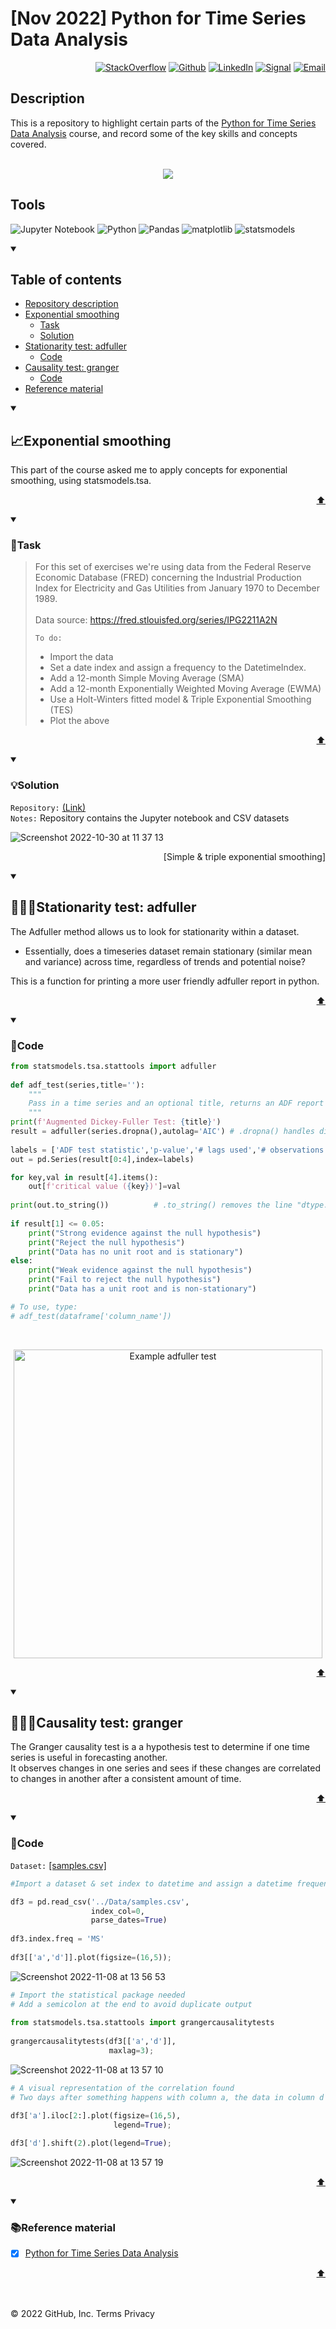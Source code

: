 # [Nov 2022] Python for Time Series Data Analysis


<p align="right"> <a 
href="https://stackoverflow.com/users/18680621/sam-taylor" target="_blank"><img alt="StackOverflow" 
src="https://stackoverflow-badge.vercel.app/?userID=18680621" /></a> <a 
href="https://github.com/SamTaylor92" target="_blank"><img alt="Github" 
src="https://img.shields.io/badge/GitHub-181717.svg?style=for-the-badge&logo=GitHub&logoColor=white" /></a> <a 
href="https://www.linkedin.com/in/samjamest" target="_blank"><img alt="LinkedIn" 
src="https://img.shields.io/badge/LinkedIn-0A66C2.svg?style=for-the-badge&logo=LinkedIn&logoColor=white" /></a> <a 
href="https://signal.group/#CjQKIO50NLkjJmSisbgDD4OhRj5lHG7X-SJTOl-Dn8Fkc4FpEhCYdnCVL1ok4DlVNntY3mGe" target="_blank"><img alt="Signal" src="https://img.shields.io/badge/Signal-3A76F0.svg?style=for-the-badge&logo=Signal&logoColor=white"/></a> <a 
href="mailto:samtaylor92@live.co.uk" target="_blank"><img alt="Email" src="https://img.shields.io/badge/Gmail-D14836?style=for-the-badge&logo=gmail&logoColor=white" /></a>
</p>
<p align="right">

## Description
This is a repository to highlight certain parts of the [Python for Time Series Data Analysis](https://www.udemy.com/course/python-for-time-series-data-analysis) course, and record some of the key skills and concepts covered.<br><br>

<p align="center">
  <img src="https://user-images.githubusercontent.com/105542266/198875156-7e28b2ca-a0b8-43d2-8bea-57e9433104b3.png">
</p>

<h2> Tools</h2>
<p>
<a target="_blank"><img alt="Jupyter Notebook" src="https://img.shields.io/badge/Jupyter-F37626.svg?style=for-the-badge&logo=Jupyter&logoColor=white"/></a> 
<a target="_blank"><img alt="Python" src="https://img.shields.io/badge/Python-3776AB.svg?style=for-the-badge&logo=Python&logoColor=white"/></a> 
<a target="_blank"><img alt="Pandas" src="https://img.shields.io/badge/pandas-150458.svg?style=for-the-badge&logo=pandas&logoColor=white"/></a>
<a target="_blank"><img alt="matplotlib" src="https://img.shields.io/badge/matplotlib-13324B.svg?style=for-the-badge&logo=ChartMogul&logoColor=white"/></a>
<a target="_blank"><img alt="statsmodels" src="https://img.shields.io/badge/Statsmodels-8CAAE6.svg?style=for-the-badge&logo=SciPy&logoColor=white"/></a>
</p>

<details open>
<summary> <h2>Table of contents</h2></summary>	

- [Repository description](#description)
- [Exponential smoothing](#exponential-smoothing)
  - [Task](#-task-)
  - [Solution](#solution)
- [Stationarity test: adfuller](#stationarity-test-adfuller)
  - [Code](#-code-)
- [Causality test: granger](#causality-test-granger)
  - [Code](#-code--1)
- [Reference material](#reference-material)

</details>

<details open>
<summary> <h2>📈Exponential smoothing</h2> </summary>
  
This part of the course asked me to apply concepts for exponential smoothing, using statsmodels.tsa.  

<p align='right'><a href="#-tools" target="_blank">⬆</a></p>	
  
<details open>  
  
<summary> <h3> 🎯Task </h3> </summary>

> For this set of exercises we're using data from the Federal Reserve Economic Database (FRED) concerning the Industrial Production Index for Electricity and Gas Utilities from January 1970 to December 1989.<br><br>
> Data source: https://fred.stlouisfed.org/series/IPG2211A2N
>
> `To do:`
> - Import the data
> - Set a date index and assign a frequency to the DatetimeIndex.
> - Add a 12-month Simple Moving Average (SMA)
> - Add a 12-month Exponentially Weighted Moving Average (EWMA)
> - Use a Holt-Winters fitted model & Triple Exponential Smoothing (TES)
> - Plot the above
<p align='right'><a href="#-tools" target="_blank">⬆</a></p>	  
  
</details>  
  
<details open>
<summary> <h3>💡Solution</h3> </summary>

`Repository:` [(Link)](https://github.com/SamTaylor92/Python_for_time_series_data_analysis/blob/main/Exponential-smoothing.ipynb)<br> 
`Notes:` Repository contains the Jupyter notebook and CSV datasets

![Screenshot 2022-10-30 at 11 37 13](https://user-images.githubusercontent.com/105542266/198874278-4b50495f-7732-4ed4-86ad-fbe1805bed70.png)
<p align="right"> [Simple & triple exponential smoothing]</p>

</details>  
</details>
</details>
</details>

<details open>
<summary> <h2>👨🏼‍💻Stationarity test: adfuller</h2> </summary>
  
The Adfuller method allows us to look for stationarity within a dataset.<br>
- Essentially, does a timeseries dataset remain stationary (similar mean and variance) across time, regardless of trends and potential noise?<br>

This is a function for printing a more user friendly adfuller report in python. 
  
<p align='right'><a href="#-tools" target="_blank">⬆</a></p>	
  
<details open>  
  
<summary> <h3> 🐍Code </h3> </summary>

```python    
from statsmodels.tsa.stattools import adfuller
    
def adf_test(series,title=''):
    """
    Pass in a time series and an optional title, returns an ADF report
    """
print(f'Augmented Dickey-Fuller Test: {title}')
result = adfuller(series.dropna(),autolag='AIC') # .dropna() handles differenced data
    
labels = ['ADF test statistic','p-value','# lags used','# observations']
out = pd.Series(result[0:4],index=labels)

for key,val in result[4].items():
    out[f'critical value ({key})']=val
        
print(out.to_string())          # .to_string() removes the line "dtype: float64"
    
if result[1] <= 0.05:
    print("Strong evidence against the null hypothesis")
    print("Reject the null hypothesis")
    print("Data has no unit root and is stationary")
else:
    print("Weak evidence against the null hypothesis")
    print("Fail to reject the null hypothesis")
    print("Data has a unit root and is non-stationary")

# To use, type: 
# adf_test(dataframe['column_name'])
```                        
<br>
<p align="center">
  <img src="https://user-images.githubusercontent.com/105542266/200164346-8912b8e2-696e-4646-9da6-30281e59d176.png" img width="494" alt="Example adfuller test"            >
</p>         
                    
<p align='right'><a href="#-tools" target="_blank">⬆</a></p>	    
  
</details>  
</details>
</details>
</details>

<details open>
<summary> <h2>👨🏼‍💻Causality test: granger</h2> </summary>
  
The Granger causality test is a a hypothesis test to determine if one time series is useful in forecasting another. <br>It observes changes in one series and sees if these changes are correlated to changes in another after a consistent amount of time. 
  
<p align='right'><a href="#-tools" target="_blank">⬆</a></p>	
  
<details open>  
  
<summary> <h3> 🐍Code </h3> </summary>

`Dataset:` [[samples.csv]](https://github.com/SamTaylor92/Python_for_time_series_data_analysis/blob/main/samples.csv)

```python
#Import a dataset & set index to datetime and assign a datetime frequency

df3 = pd.read_csv('../Data/samples.csv',
                  index_col=0,
                  parse_dates=True)
    
df3.index.freq = 'MS'
    
df3[['a','d']].plot(figsize=(16,5));
```
    
![Screenshot 2022-11-08 at 13 56 53](https://user-images.githubusercontent.com/105542266/200572391-0201b062-8eb8-4685-909b-5d090f336565.png)

```python
# Import the statistical package needed
# Add a semicolon at the end to avoid duplicate output
    
from statsmodels.tsa.stattools import grangercausalitytests
    
grangercausalitytests(df3[['a','d']],
                      maxlag=3);
```

![Screenshot 2022-11-08 at 13 57 10](https://user-images.githubusercontent.com/105542266/200572424-3a0a9fb0-7e30-4ba5-a9da-1066968d3f09.png)

```python
# A visual representation of the correlation found
# Two days after something happens with column a, the data in column d reacts.

df3['a'].iloc[2:].plot(figsize=(16,5),
                       legend=True);
    
df3['d'].shift(2).plot(legend=True);   
```

![Screenshot 2022-11-08 at 13 57 19](https://user-images.githubusercontent.com/105542266/200572592-915dc35e-dbed-4440-8e67-79eb40f11645.png)
                      

<p align='right'><a href="#-tools" target="_blank">⬆</a></p>	    
  
</details>  
</details>
</details>
</details>

<details open>
<summary> <h3>📚Reference material</h3> </summary>
  
- [x] [Python for Time Series Data Analysis](https://www.udemy.com/course/python-for-time-series-data-analysis/)
<p align='right'><a href="#-tools" target="_blank">⬆</a></p>	

</details>
</details>

</p>

</br></br>
© 2022 GitHub, Inc.
Terms
Privacy
